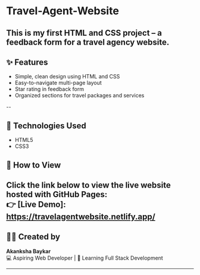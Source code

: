 # Travel-Agent-Website
This is my first HTML and CSS project – a feedback form for a travel agency website.
--

## ✨ Features
- Simple, clean design using HTML and CSS
- Easy-to-navigate multi-page layout
- Star rating in feedback form
- Organized sections for travel packages and services

--
  ## 🧰 Technologies Used

- HTML5  
- CSS3

## 🚀 How to View

Click the link below to view the live website hosted with **GitHub Pages**:  
👉 [Live Demo]: https://travelagentwebsite.netlify.app/
--
## 🙋‍♀️ Created by

**Akanksha Baykar**  
💻 Aspiring Web Developer | 🚀 Learning Full Stack Development

---

